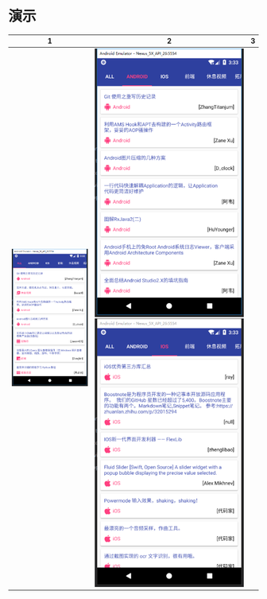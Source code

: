 # 演示
1 | 2 | 3
---- | ----| ----
![](https://github.com/FynnJason/KotlinGank/blob/master/one.png)|![](https://github.com/FynnJason/KotlinGank/blob/master/two.png)![](https://github.com/FynnJason/KotlinGank/blob/master/three.png)
